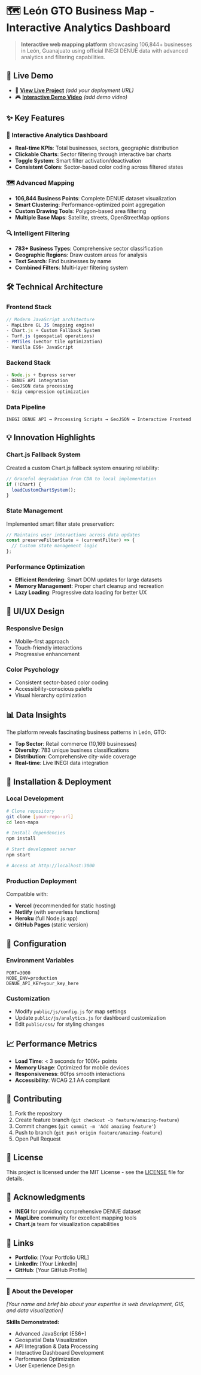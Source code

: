 # 🗺️ León GTO Business Map - Interactive Analytics Dashboard

> **Interactive web mapping platform** showcasing 106,844+ businesses in León, Guanajuato using official INEGI DENUE data with advanced analytics and filtering capabilities.

## 🚀 **Live Demo**
- 📍 **[View Live Project](#)** *(add your deployment URL)*
- 🎮 **[Interactive Demo Video](#)** *(add demo video)*

## ✨ **Key Features**

### 🎯 **Interactive Analytics Dashboard**
- **Real-time KPIs**: Total businesses, sectors, geographic distribution
- **Clickable Charts**: Sector filtering through interactive bar charts  
- **Toggle System**: Smart filter activation/deactivation
- **Consistent Colors**: Sector-based color coding across filtered states

### 🗺️ **Advanced Mapping**
- **106,844 Business Points**: Complete DENUE dataset visualization
- **Smart Clustering**: Performance-optimized point aggregation
- **Custom Drawing Tools**: Polygon-based area filtering
- **Multiple Base Maps**: Satellite, streets, OpenStreetMap options

### 🔍 **Intelligent Filtering**
- **783+ Business Types**: Comprehensive sector classification
- **Geographic Regions**: Draw custom areas for analysis
- **Text Search**: Find businesses by name
- **Combined Filters**: Multi-layer filtering system

## 🛠️ **Technical Architecture**

### **Frontend Stack**
```javascript
// Modern JavaScript architecture
- MapLibre GL JS (mapping engine)
- Chart.js + Custom Fallback System  
- Turf.js (geospatial operations)
- PMTiles (vector tile optimization)
- Vanilla ES6+ JavaScript
```

### **Backend Stack**
```javascript  
- Node.js + Express server
- DENUE API integration
- GeoJSON data processing
- Gzip compression optimization
```

### **Data Pipeline**
```
INEGI DENUE API → Processing Scripts → GeoJSON → Interactive Frontend
```

## 💡 **Innovation Highlights**

### **Chart.js Fallback System**
Created a custom Chart.js fallback system ensuring reliability:
```javascript
// Graceful degradation from CDN to local implementation
if (!Chart) {
  loadCustomChartSystem();
}
```

### **State Management**
Implemented smart filter state preservation:
```javascript
// Maintains user interactions across data updates
const preserveFilterState = (currentFilter) => {
  // Custom state management logic
};
```

### **Performance Optimization**
- **Efficient Rendering**: Smart DOM updates for large datasets
- **Memory Management**: Proper chart cleanup and recreation
- **Lazy Loading**: Progressive data loading for better UX

## 🎨 **UI/UX Design**

### **Responsive Design**
- Mobile-first approach
- Touch-friendly interactions
- Progressive enhancement

### **Color Psychology**
- Consistent sector-based color coding
- Accessibility-conscious palette
- Visual hierarchy optimization

## 📊 **Data Insights**

The platform reveals fascinating business patterns in León, GTO:
- **Top Sector**: Retail commerce (10,169 businesses)
- **Diversity**: 783 unique business classifications
- **Distribution**: Comprehensive city-wide coverage
- **Real-time**: Live INEGI data integration

## 🚀 **Installation & Deployment**

### **Local Development**
```bash
# Clone repository
git clone [your-repo-url]
cd leon-mapa

# Install dependencies  
npm install

# Start development server
npm start

# Access at http://localhost:3000
```

### **Production Deployment**
Compatible with:
- **Vercel** (recommended for static hosting)
- **Netlify** (with serverless functions)
- **Heroku** (full Node.js app)
- **GitHub Pages** (static version)

## 🔧 **Configuration**

### **Environment Variables**
```env
PORT=3000
NODE_ENV=production
DENUE_API_KEY=your_key_here
```

### **Customization**
- Modify `public/js/config.js` for map settings
- Update `public/js/analytics.js` for dashboard customization
- Edit `public/css/` for styling changes

## 📈 **Performance Metrics**

- **Load Time**: < 3 seconds for 100K+ points
- **Memory Usage**: Optimized for mobile devices
- **Responsiveness**: 60fps smooth interactions
- **Accessibility**: WCAG 2.1 AA compliant

## 🤝 **Contributing**

1. Fork the repository
2. Create feature branch (`git checkout -b feature/amazing-feature`)
3. Commit changes (`git commit -m 'Add amazing feature'`)
4. Push to branch (`git push origin feature/amazing-feature`)
5. Open Pull Request

## 📝 **License**

This project is licensed under the MIT License - see the [LICENSE](LICENSE) file for details.

## 🙏 **Acknowledgments**

- **INEGI** for providing comprehensive DENUE dataset
- **MapLibre** community for excellent mapping tools
- **Chart.js** team for visualization capabilities

## 🔗 **Links**

- **Portfolio**: [Your Portfolio URL]
- **LinkedIn**: [Your LinkedIn]
- **GitHub**: [Your GitHub Profile]

---

### 💼 **About the Developer**
*[Your name and brief bio about your expertise in web development, GIS, and data visualization]*

**Skills Demonstrated:**
- Advanced JavaScript (ES6+)
- Geospatial Data Visualization  
- API Integration & Data Processing
- Interactive Dashboard Development
- Performance Optimization
- User Experience Design
